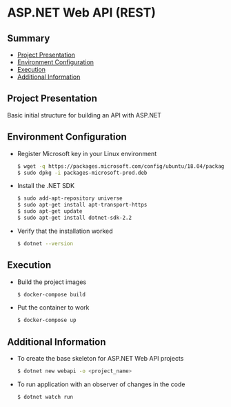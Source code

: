 # ASP.NET Web API (REST)

## Summary

- [Project Presentation](#presentation)
- [Environment Configuration](#installation)
- [Execution](#execution)
- [Additional Information](#information)

## <span id="presentation">Project Presentation</span>

Basic initial structure for building an API with ASP.NET

## <span id="installation">Environment Configuration</span>

- Register Microsoft key in your Linux environment
    ```sh
    $ wget -q https://packages.microsoft.com/config/ubuntu/18.04/packages-microsoft-prod.deb -O packages-microsoft-prod.deb
    $ sudo dpkg -i packages-microsoft-prod.deb
    ```
- Install the .NET SDK
    ```sh
    $ sudo add-apt-repository universe
    $ sudo apt-get install apt-transport-https
    $ sudo apt-get update
    $ sudo apt-get install dotnet-sdk-2.2
    ```
- Verify that the installation worked
    ```sh
    $ dotnet --version
    ```

## <span id="execution">Execution</span>

- Build the project images
    ```sh
    $ docker-compose build
    ```
- Put the container to work
    ```sh
    $ docker-compose up
    ```

## <span id="information">Additional Information</span>

- To create the base skeleton for ASP.NET Web API projects
    ```sh
    $ dotnet new webapi -o <project_name>
    ```
- To run application with an observer of changes in the code
    ```sh
    $ dotnet watch run
    ```
